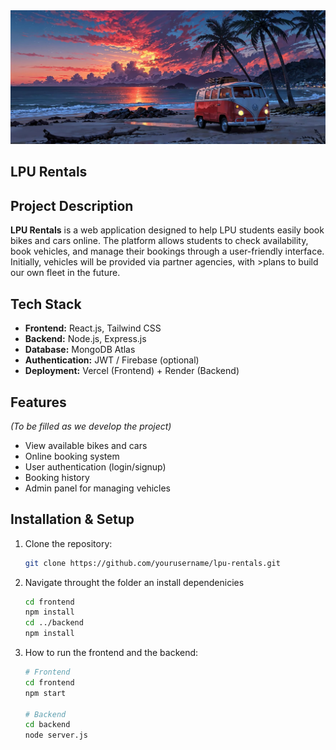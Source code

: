<img src="/assests/download.jpeg"/>

## LPU Rentals

## Project Description
**LPU Rentals** 
is a web application designed to help LPU students easily book bikes and cars online. The platform allows students to check availability, book vehicles, and manage their bookings through a user-friendly interface. Initially, vehicles will be provided via partner agencies, with >plans to build our own fleet in the future.

## Tech Stack
- **Frontend:** React.js, Tailwind CSS  
- **Backend:** Node.js, Express.js  
- **Database:** MongoDB Atlas  
- **Authentication:** JWT / Firebase (optional)  
- **Deployment:** Vercel (Frontend) + Render (Backend)

## Features
*(To be filled as we develop the project)*

- View available bikes and cars  
- Online booking system  
- User authentication (login/signup)  
- Booking history  
- Admin panel for managing vehicles  

## Installation & Setup
1. Clone the repository:
   ```bash
   git clone https://github.com/yourusername/lpu-rentals.git

2. Navigate throught the folder an install dependenicies
    ```bash
    cd frontend
    npm install
    cd ../backend
    npm install  

3. How to run the frontend and the backend:
    ```bash
    # Frontend
    cd frontend
    npm start

    # Backend
    cd backend
    node server.js
